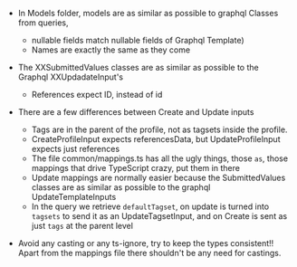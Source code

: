 - In Models folder, models are as similar as possible to graphql Classes from queries,
  - nullable fields match nullable fields of Graphql Template)
  - Names are exactly the same as they come
- The XXSubmittedValues classes are as similar as possible to the Graphql XXUpdadateInput's
  - References expect ID, instead of id
- There are a few differences between Create and Update inputs

  - Tags are in the parent of the profile, not as tagsets inside the profile.
  - CreateProfileInput expects referencesData, but UpdateProfileInput expects just references
  - The file common/mappings.ts has all the ugly things, those `as`, those mappings that drive TypeScript crazy, put them in there
  - Update mappings are normally easier because the SubmittedValues classes are as similar as possible to the graphql UpdateTemplateInputs
  - In the query we retrieve `defaultTagset`, on update is turned into `tagsets` to send it as an UpdateTagsetInput, and on Create is sent as just `tags` at the parent level

- Avoid any casting or any ts-ignore, try to keep the types consistent!! Apart from the mappings file there shouldn't be any need for castings.


